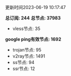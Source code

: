 更新时间2023-06-19 10:17:47

**总订阅: 244**
**总节点: 37983**
- vless节点: 35

**google ping有效节点: 1692**
- trojan节点: 95
- v2ray节点: 1491
- ss节点: 94
- ssr节点: 12
